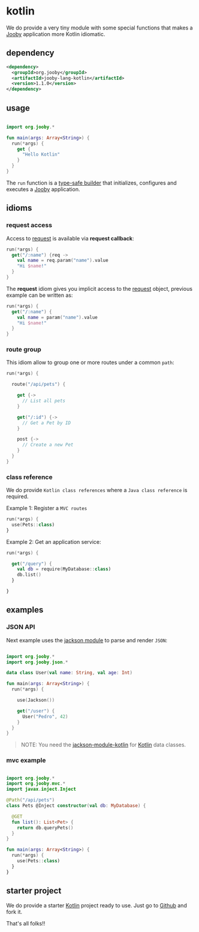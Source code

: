 # kotlin

We do provide a very tiny module with some special functions that makes a [Jooby](http://jooby.org) application more Kotlin idiomatic.

## dependency

```xml
<dependency>
  <groupId>org.jooby</groupId>
  <artifactId>jooby-lang-kotlin</artifactId>
  <version>1.1.0</version>
</dependency>
```

## usage

```kotlin

import org.jooby.*

fun main(args: Array<String>) {
  run(*args) {
    get {
      "Hello Kotlin"
    }
  }
}

```

The `run` function is a [type-safe builder](http://kotlinlang.org/docs/reference/type-safe-builders.html) that initializes, configures and executes a [Jooby](http://jooby.org) application.

## idioms

### request access

Access to [request](/apidocs/org/jooby/Request.html) is available via **request callback**:

```kotlin
run(*args) {
  get("/:name") {req ->
    val name = req.param("name").value
    "Hi $name!"
  }
}
```

The **request** idiom gives you implicit access to the [request](/apidocs/org/jooby/Request.html) object, previous example can be written as:

```kotlin
run(*args) {
  get("/:name") {
    val name = param("name").value
    "Hi $name!"
  }
}
```


### route group

This idiom allow to group one or more routes under a common `path`:

```kotlin
run(*args) {

  route("/api/pets") {

    get {-> 
      // List all pets
    }

    get("/:id") {-> 
      // Get a Pet by ID
    }

    post {-> 
      // Create a new Pet
    }
  }
}
```

### class reference

We do provide `Kotlin class references` where a `Java class reference` is required.

Example 1: Register a `MVC routes`

```kotlin
run(*args) {
  use(Pets::class)
}
```

Example 2: Get an application service:

```kotlin
run(*args) {

  get("/query") {
    val db = require(MyDatabase::class)
    db.list()
  }

}
```

## examples

### JSON API

Next example uses the [jackson module](/doc/jackson) to parse and render `JSON`:

```kotlin

import org.jooby.*
import org.jooby.json.*

data class User(val name: String, val age: Int)

fun main(args: Array<String>) {
  run(*args) {

    use(Jackson())

    get("/user") {
      User("Pedro", 42)
    }
  }
}

```

> NOTE: You need the [jackson-module-kotlin](https://mvnrepository.com/artifact/com.fasterxml.jackson.module/jackson-module-kotlin) for [Kotlin](http://kotlinlang.org/) data classes.

### mvc example

```kotlin

import org.jooby.*
import org.jooby.mvc.*
import javax.inject.Inject

@Path("/api/pets")
class Pets @Inject constructor(val db: MyDatabase) {

  @GET
  fun list(): List<Pet> {
    return db.queryPets()
  }
}

fun main(args: Array<String>) {
  run(*args) {
    use(Pets::class)
  }
}
```

## starter project

We do provide a starter [Kotlin](https://kotlinlang.org) project ready to use. Just go to [Github](https://github.com/jooby-project/lang-kotlin) and fork it.

That's all folks!!
